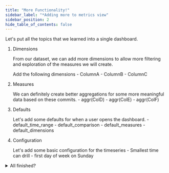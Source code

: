 ```yaml
---
title: "More Functionality!"
sidebar_label: "*Adding more to metrics view"
sidebar_position: 2
hide_table_of_contents: false
---
```


Let's put all the topics that we learned into a single dashboard.

1. Dimensions

	From our dataset, we can add more dimensions to allow more filtering and exploration of the measures we will create.

	Add the following dimensions
		- ColumnA
		- ColumnB
		- ColumnC

2. Measures	

	We can definitely create better aggregations for some more meaningful data based on these commits.
		- aggr(ColD)
		- aggr(ColE)
		- aggr(ColF)

3. Defaults

	Let's add some defaults for when a user opens the dashboard.
		- default_time_range
		- default_comparison
		- default_measures
		- default_dimensions

4. Configuration 
	
	Let's add some basic configuration for the timeseries
		- Smallest time can drill
		- first day of week on Sunday


<details>
  <summary>All finished?</summary>

  If you need, please compare your YAML to the below and make any changes required.
  ```yaml
# Dashboard YAML
# Reference documentation: https://docs.rilldata.com/reference/project-files/dashboards

type: metrics_view #the type is required for all YAML files in Rill to define the type

title: "Dashboard Title"
table: example_table # Choose a table [or model] to underpin your dashboard / 
timeseries: timestamp_column # Select an actual timestamp column (if any) from your table

dimensions:
  - column: category
    label: "Category"
    description: "Description of the dimension"

measures:
  - expression: "SUM(revenue)"
    label: "Total Revenue"
    description: "Total revenue generated"

```

</details>